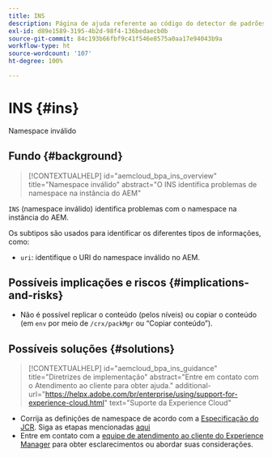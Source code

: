 ```yaml
---
title: INS
description: Página de ajuda referente ao código do detector de padrões.
exl-id: d89e1589-3195-4b2d-98f4-136bedaecb0b
source-git-commit: 84c193b66fbf9c41f546e8575a0aa17e94043b9a
workflow-type: ht
source-wordcount: '107'
ht-degree: 100%

---
```


# INS {#ins}

Namespace inválido

## Fundo {#background}

>[!CONTEXTUALHELP]
>id="aemcloud_bpa_ins_overview"
>title="Namespace inválido"
>abstract="O INS identifica problemas de namespace na instância do AEM"

`INS` (namespace inválido) identifica problemas com o namespace na instância do AEM.

Os subtipos são usados para identificar os diferentes tipos de informações, como:

* `uri`: identifique o URI do namespace inválido no AEM.

## Possíveis implicações e riscos {#implications-and-risks}

* Não é possível replicar o conteúdo (pelos níveis) ou copiar o conteúdo (em `env` por meio de `/crx/packMgr` ou “Copiar conteúdo”).

## Possíveis soluções {#solutions}

>[!CONTEXTUALHELP]
>id="aemcloud_bpa_ins_guidance"
>title="Diretrizes de implementação"
>abstract="Entre em contato com o Atendimento ao cliente para obter ajuda."
>additional-url="https://helpx.adobe.com/br/enterprise/using/support-for-experience-cloud.html" text="Suporte da Experience Cloud"

* Corrija as definições de namespace de acordo com a [Especificação do JCR](https://developer.adobe.com/experience-manager/reference-materials/spec/jcr/1.0/4.5_Namespaces.html). Siga as etapas mencionadas [aqui](https://experienceleaguecommunities.adobe.com/t5/adobe-experience-manager/how-can-i-delete-a-namespace-created-in-crx/td-p/225163)
* Entre em contato com a [equipe de atendimento ao cliente do Experience Manager](https://helpx.adobe.com/br/enterprise/using/support-for-experience-cloud.html) para obter esclarecimentos ou abordar suas considerações.
